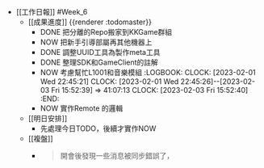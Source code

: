 - [[工作日報]] #Week_6
	- [[成果進度]] {{renderer :todomaster}}
		- DONE  把分離的Repo搬家到KKGame群組
		- NOW  把新手引導部屬再其他機器上
		- DONE 調整UUID工具為製作meta工具
		- DONE 整理SDK和GameClient的註解
		- NOW 考慮幫忙L1001和音樂模組
		  :LOGBOOK:
		  CLOCK: [2023-02-01 Wed 22:45:21]
		  CLOCK: [2023-02-01 Wed 22:45:26]--[2023-02-03 Fri 15:52:39] =>  41:07:13
		  CLOCK: [2023-02-03 Fri 15:52:40]
		  :END:
		- NOW 實作Remote 的邏輯
	- [[明日安排]]
		- 先處理今日TODO，後續才實作NOW
	- [[複盤]]
		- > 開會後發現一些消息被同步錯誤了，